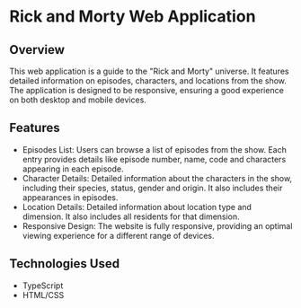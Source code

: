 # Rick and Morty Web Application

## Overview
This web application is a guide to the "Rick and Morty" universe. It features detailed information on episodes, characters, and locations from the show. The application is designed to be responsive, ensuring a good experience on both desktop and mobile devices.

## Features
* Episodes List: Users can browse a list of episodes from the show. Each entry provides details like episode number, name, code and characters appearing in each episode.
* Character Details: Detailed information about the characters in the show, including their species, status, gender and origin. It also includes their appearances in episodes.
* Location Details: Detailed information about location type and dimension. It also includes all residents for that dimension.
* Responsive Design: The website is fully responsive, providing an optimal viewing experience for a different range of devices.

## Technologies Used
* TypeScript
* HTML/CSS